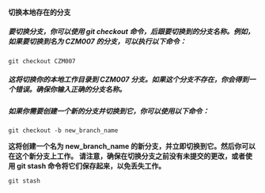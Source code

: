 #### 切换本地存在的分支
##### 要切换分支，你可以使用 git checkout 命令，后跟要切换到的分支名称。例如，如果要切换到名为 CZM007 的分支，可以执行以下命令：

`git checkout CZM007`

##### 这将切换你的本地工作目录到 CZM007 分支。如果这个分支不存在，你会得到一个错误。确保你输入正确的分支名称。

##### 如果你需要创建一个新的分支并切换到它，你可以使用以下命令：

`git checkout -b new_branch_name`

**这将创建一个名为 new_branch_name 的新分支，并立即切换到它。然后你可以在这个新分支上工作。
请注意，确保在切换分支之前没有未提交的更改，或者使用 git stash 命令将它们保存起来，以免丢失工作。**

`git stash`




